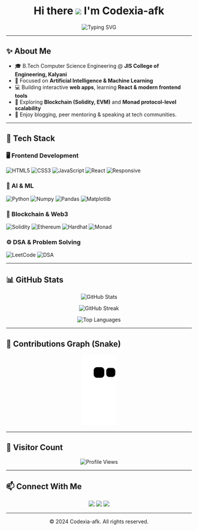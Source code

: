 <h1 align="center">
  Hi there <img src="https://media.giphy.com/media/hvRJCLFzcasrR4ia7z/giphy.gif" width="35"> I'm Codexia-afk
</h1>

<p align="center">
  <img src="https://readme-typing-svg.herokuapp.com?font=Fira+Code&size=22&pause=1000&color=FF7F50&center=true&vCenter=true&multiline=true&width=600&height=80&lines=🚀+Passionate+about+AI+%26+ML;💻+Frontend+Developer+in+progress;📚+Always+Learning+New+Things" alt="Typing SVG" />
</p>

---

## ✨ About Me
- 🎓 B.Tech Computer Science Engineering @ **JIS College of Engineering, Kalyani**
- 🤖 Focused on **Artificial Intelligence & Machine Learning**
- 💻 Building interactive **web apps**, learning **React & modern frontend tools**
- 🔗 Exploring **Blockchain (Solidity, EVM)** and **Monad protocol-level scalability**
- 📝 Enjoy blogging, peer mentoring & speaking at tech communities.

---

## 🚀 Tech Stack

### 🖥️ Frontend Development
![HTML5](https://img.shields.io/badge/HTML5-E34F26?style=for-the-badge&logo=html5&logoColor=white)
![CSS3](https://img.shields.io/badge/CSS3-1572B6?style=for-the-badge&logo=css3&logoColor=white)
![JavaScript](https://img.shields.io/badge/JavaScript-ES6+-F7DF1E?style=for-the-badge&logo=javascript&logoColor=black)
![React](https://img.shields.io/badge/React-Learning-61DAFB?style=for-the-badge&logo=react&logoColor=black)
![Responsive](https://img.shields.io/badge/Responsive-Design-FF7F50?style=for-the-badge)

### 🤖 AI & ML
![Python](https://img.shields.io/badge/Python-ML-3776AB?style=for-the-badge&logo=python&logoColor=white)
![Numpy](https://img.shields.io/badge/Numpy-013243?style=for-the-badge&logo=numpy&logoColor=white)
![Pandas](https://img.shields.io/badge/Pandas-150458?style=for-the-badge&logo=pandas&logoColor=white)
![Matplotlib](https://img.shields.io/badge/Matplotlib-000000?style=for-the-badge&logo=matplotlib&logoColor=white)

### 🔗 Blockchain & Web3
![Solidity](https://img.shields.io/badge/Solidity-363636?style=for-the-badge&logo=solidity&logoColor=white)
![Ethereum](https://img.shields.io/badge/Ethereum-3C3C3D?style=for-the-badge&logo=ethereum&logoColor=white)
![Hardhat](https://img.shields.io/badge/Hardhat-FFD700?style=for-the-badge&logo=ethereum)
![Monad](https://img.shields.io/badge/Monad-Protocol-5C2D91?style=for-the-badge)

### ⚙️ DSA & Problem Solving
![LeetCode](https://img.shields.io/badge/LeetCode-Practice-FFA116?style=for-the-badge&logo=leetcode&logoColor=black)
![DSA](https://img.shields.io/badge/DSA-Arrays%20|%20Trees%20|%20Graphs-blue?style=for-the-badge)

---

## 📊 GitHub Stats
<p align="center">
  <img src="https://github-readme-stats.vercel.app/api?username=Codexia-afk&show_icons=true&theme=tokyonight" alt="GitHub Stats" />
</p>

<p align="center">
  <img src="https://github-readme-streak-stats.herokuapp.com/?user=Codexia-afk&theme=tokyonight" alt="GitHub Streak" />
</p>

<p align="center">
  <img src="https://github-readme-stats.vercel.app/api/top-langs/?username=Codexia-afk&layout=compact&theme=tokyonight" alt="Top Languages" />
</p>

---

## 🐍 Contributions Graph (Snake)
<p align="center">
  <img src="https://github.com/Codexia-afk/Codexia-afk/blob/output/github-contribution-grid-snake.svg" alt="Snake animation loading..." />
</p>

---

## 🚀 Visitor Count
<p align="center">
  <img src="https://komarev.com/ghpvc/?username=Codexia-afk&label=Profile%20Views&color=brightgreen&style=flat" alt="Profile Views" />
</p>

---

## 📫 Connect With Me
<p align="center">
  <a href="https://portfolio-website-codexia-afk.vercel.app/"><img src="https://img.shields.io/badge/Portfolio-Visit-8A2BE2?style=for-the-badge&logo=githubpages&logoColor=white"></a>
  <a href="https://www.linkedin.com/in/srinjoy-pramanick-2a3019309/"><img src="https://img.shields.io/badge/LinkedIn-Connect-blue?style=for-the-badge&logo=linkedin&logoColor=white"></a>
  <a href="https://x.com/Srinjoy_18"><img src="https://img.shields.io/badge/Twitter-Follow-1DA1F2?style=for-the-badge&logo=twitter&logoColor=white"></a>
</p>


---

<p align="center">
  © 2024 Codexia-afk. All rights reserved.
</p>
